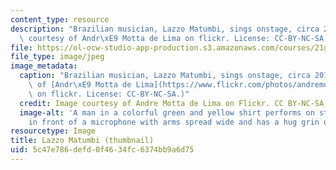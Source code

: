 ```yaml
---
content_type: resource
description: "Brazilian musician, Lazzo Matumbi, sings onstage, circa 2016. (Image\
  \ courtesy of Andr\xE9 Motta de Lima on flickr. License: CC-BY-NC-SA.)"
file: https://ol-ocw-studio-app-production.s3.amazonaws.com/courses/21g-820-the-beat-of-brazil-brazilian-society-through-its-music-fall-2016/5c47e786defd0f4634fc6374bb9a6d75_21G-820f16-th.jpg
file_type: image/jpeg
image_metadata:
  caption: "Brazilian musician, Lazzo Matumbi, sings onstage, circa 2016. (Image courtesy\
    \ of [Andr\xE9 Motta de Lima](https://www.flickr.com/photos/andremottadelima/25359050736/in/photolist-ECTLhG-qYjDye-ipWDBK-ipVL8p-imQHyK-gvyMws-ipVk6v-ipVEHK-8oTtmb-ipVSRy-aMhDen-5oHP5X-ipV3BZ-5qDzw3-5dbuvd-aMhDn6-6mEafG-5pFQLd-8p9Gix-5pJno8-9ZJyuV-5onXXM-68WVXL-5qsyaK-5quYVC-dzm1JK-5pJpUH-73JxRt-5pBAjP-5opB6X-5opXfx-a3MCHN-5opCrT-5qDA5A-5osXZb-9ZMoYQ-5otXCG-5qAxzB-5qqBuF-5aPUc9-c2p3mY-c2p4mN-GVpUt7-c2p3LN-c2nWcJ-8nr6na-eZhUUN-drYSsD-c2nXeC-8nxxjq)\
    \ on flickr. License: CC-BY-NC-SA.)"
  credit: Image courtesy of Andre Motta de Lima on Flickr. CC BY-NC-SA.
  image-alt: 'A man in a colorful green and yellow shirt performs on stage. He sits
    in front of a microphone with arms spread wide and has a hug grin on his face. '
resourcetype: Image
title: Lazzo Matumbi (thumbnail)
uid: 5c47e786-defd-0f46-34fc-6374bb9a6d75
---
```

